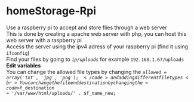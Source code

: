# homeStorage-Rpi
Use a raspberry pi to accept and store flies through a web server <br>
This is done by creating a apache web server with php, you can host this web server with a raspberry pi<br>
Access the server using the ipv4 adress of your raspberry pi (find it using <code>ifconfig</code>)<br>
Find your files by going to <code><i>ip/uploads</i></code> for example <code>192.168.1.67/uploads<br></code>
<b>Edit variables</b><br>
You can change the allowed file types by changing the <code>$allowed = array('txt', 'jpg', 'png');</code> and adding different file types<br>
You can change the file end destination by changing the <code>$f_destination = '/var/www/html/uploads/' . $f_name_new;</code>
